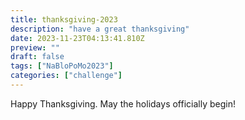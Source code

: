 ```yaml
---
title: thanksgiving-2023
description: "have a great thanksgiving"
date: 2023-11-23T04:13:41.810Z
preview: ""
draft: false
tags: ["NaBloPoMo2023"]
categories: ["challenge"]
---
```


Happy Thanksgiving. May the holidays officially begin!